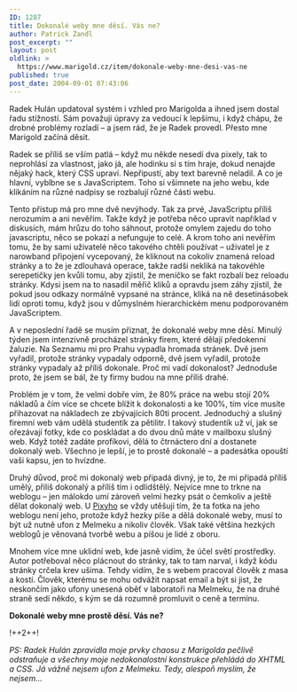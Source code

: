 ```yaml
---
ID: 1287
title: Dokonalé weby mne děsí. Vás ne?
author: Patrick Zandl
post_excerpt: ""
layout: post
oldlink: >
  https://www.marigold.cz/item/dokonale-weby-mne-desi-vas-ne
published: true
post_date: 2004-09-01 07:43:06
---
```

<p>
Radek Hulán updatoval systém i vzhled pro Marigolda a ihned jsem dostal řadu stížností. Sám považuji úpravy za vedoucí k lepšímu, i když chápu, že drobné problémy rozladí – a jsem rád, že je Radek provedl. Přesto mne Marigold začíná děsit. </p>

<p>
Radek se příliš se vším patlá – když mu někde nesedí dva pixely, tak to neprohlásí za vlastnost, jako já, ale hodinku si s tím hraje, dokud nenajde nějaký hack, který CSS upraví. Nepřipustí, aby text barevně neladil. A co je hlavní, vyblbne se s JavaScriptem. Toho si všimnete na jeho webu, kde klikáním na různé nadpisy se rozbalují různé části webu. </p>

<p>
Tento přístup má pro mne dvě nevýhody. Tak za prvé, JavaScriptu příliš nerozumím a ani nevěřím. Takže když je potřeba něco upravit například v diskusích, mám hrůzu do toho sáhnout, protože omylem zajedu do toho javascriptu, něco se pokazí a nefunguje to celé. A krom toho ani nevěřím tomu, že by sami uživatelé něco takového chtěli používat – uživatel je z narowband připojení vycepovaný, že kliknout na cokoliv znamená reload stránky a to že je zdlouhavá operace, takže radši nekliká na takovéhle serepetičky jen kvůli tomu, aby zjistil, že meníčko se fakt rozbalí bez reloadu stránky. Kdysi jsem na to nasadil měřič kliků a opravdu jsem záhy zjistil, že pokud jsou odkazy normálně vypsané na stránce, kliká na ně desetinásobek lidí oproti tomu, když jsou v důmyslném hierarchickém menu podporovaném JavaScriptem. </p>

<p>
A v neposlední řadě se musím přiznat, že dokonalé weby mne děsí. Minulý týden jsem intenzivně procházel stránky firem, které dělají předokenní žaluzie. Na Seznamu mi pro Prahu vypadla hromada stránek. Dvě jsem vyřadil, protože stránky vypadaly odporně, dvě jsem vyřadil, protože stránky vypadaly až příliš dokonale. Proč mi vadí dokonalost? Jednoduše proto, že jsem se bál, že ty firmy budou na mne příliš drahé. </p>

<p>
Problém je v tom, že velmi dobře vím, že 80% práce na webu stojí 20% nákladů a čím více se chcete blížit k dokonalosti a ke 100%, tím více musíte přihazovat na nákladech ze zbývajících 80ti procent. Jednoduchý a slušný firemní web vám udělá studentík za pětilitr. I takový studentík už ví, jak se ořezávají fotky, kde co poskládat a do dvou dnů máte v mailboxu slušný web. Když totéž zadáte profíkovi, dělá to čtrnáctero dní a dostanete dokonalý web. Všechno je lepší, je to prostě dokonalé – a padesátka opouští vaši kapsu, jen to hvízdne. </p>

<p>
Druhý důvod, proč mi dokonalý web připadá divný, je to, že mi připadá příliš umělý, přiliš dokonalý a příliš tím i odlidštělý. Nejvíce mne to trkne na weblogu – jen málokdo umí zároveň velmi hezky psát o čemkoliv a ještě dělat dokonalý web. U <a href="http://www.pixy.cz/">Pixyho</a> se vždy utěšuji tím, že ta fotka na jeho weblogu není jeho, protože když hezky píše a dělá dokonalé weby, musí to být už nutně ufon z Melmeku a nikoliv člověk. Však také většina hezkých weblogů je věnovaná tvorbě webu a píšou je lidé z oboru. </p>

<p>
Mnohem více mne uklidní web, kde jasně vidím, že účel světí prostředky. Autor potřeboval něco plácnout do stránky, tak to tam narval, i když kódu stránky crčela krev ušima. Tehdy vidím, že s webem pracoval člověk z masa a kostí. Člověk, kterému se mohu odvážit napsat email a být si jist, že neskončím jako ufony unesená oběť v laboratoři na Melmeku, že na druhé straně sedí někdo, s kým se dá rozumně promluvit o ceně a termínu. </p>

<p>
<b>Dokonalé weby mne prostě děsí. Vás ne? </b></p>

<p>
!++2++!</p>

<p>
<i>PS: Radek Hulán zpravidla moje prvky chaosu z Marigolda pečlivě odstraňuje a všechny moje nedokonalostní konstrukce přehládá do XHTML a CSS. Já vážně nejsem ufon z Melmeku. Tedy, alespoň myslím, že nejsem&#8230;</i>
</p>
